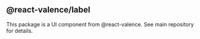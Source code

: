 ## @react-valence/label 

This package is a UI component from @react-valence. See main repository for details.